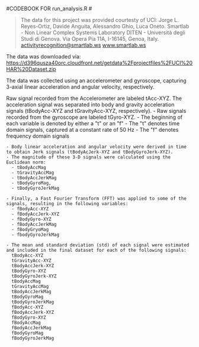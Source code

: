#CODEBOOK FOR run_analysis.R #

 >The data for this project was provided courtesty of UCI:
 >Jorge L. Reyes-Ortiz, Davide Anguita, Alessandro Ghio, Luca Oneto.
 >Smartlab - Non Linear Complex Systems Laboratory
 >DITEN - Università degli Studi di Genova.
 >Via Opera Pia 11A, I-16145, Genoa, Italy.
 >activityrecognition@smartlab.ws
 >www.smartlab.ws
  
 The data was downloaded via: https://d396qusza40orc.cloudfront.net/getdata%2Fprojectfiles%2FUCI%20HAR%20Dataset.zip
  
 The data was collected using an accelerometer and gyroscope, capturing 3-axial linear acceleration and angular velocity,    respectively.
 
 Raw signal recorded from the Accelerometer are labeled tAcc-XYZ.
 The acceleration signal was separated into body and gravity acceleration signals (tBodyAcc-XYZ and tGravityAcc-XYZ, respectively).
    - Raw signals recorded from the gyroscope are labeled tGyro-XYZ.
    - The beginning of each variable is denoted by either a "t" or an "f"
      - The "t" denotes time domain signals, captured at a constant rate of 50 Hz
      - The "f" denotes frequency domain signals
      
    - Body linear acceleration and angular velocity were derived in time to obtain Jerk signals (tBodyAcJerk-XYZ and tBodyGyroJerk-XYZ). 
    - The magnitude of these 3-D signals were calculated using the Euclidean norm:
      - tBodyAccMag
      - tGravityAccMag
      - tBodyAccJerkMag
      - tBodyGyroMag,
      - tBodyGyroJerkMag
      
    - Finally, a Fast Fourier Transform (FFT) was applied to some of the signals, resulting in the following variables:
      - fBodyAcc-XYZ
      - fBodyAccJerk-XYZ
      - fBodyGyro-XYZ
      - fBodyAccJerkMag
      - fBodyGryoMag
      - fbodyGyroJerkMag
      
    - The mean and standard deviation (std) of each signal were estimated and included in the final dataset for each of the following signals:
      tBodyAcc-XYZ
      tGravityAcc-XYZ
      tBodyAccJerk-XYZ
      tBodyGyro-XYZ
      tBodyGyroJerk-XYZ
      tBodyAccMag
      tGravityAccMag
      tBodyAccJerkMag
      tBodyGyroMag
      tBodyGyroJerkMag
      fBodyAcc-XYZ
      fBodyAccJerk-XYZ
      fBodyGyro-XYZ
      fBodyAccMag
      fBodyAccJerkMag
      fBodyGyroMag
      fBodyGyroJerkMag
  

    
  
